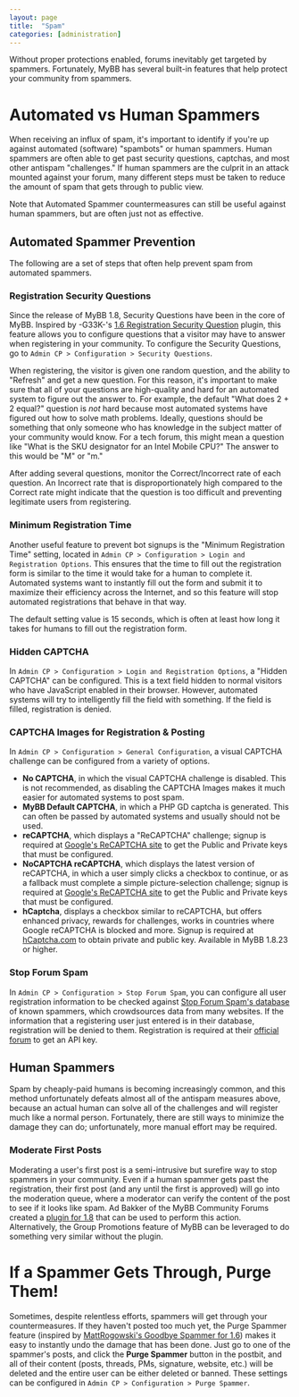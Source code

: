 ```yaml
---
layout: page
title:  "Spam"
categories: [administration]
---
```

Without proper protections enabled, forums inevitably get targeted by spammers. Fortunately, MyBB has several built-in features that help protect your community from spammers.

# Automated vs Human Spammers

When receiving an influx of spam, it's important to identify if you're up against automated (software) "spambots" or human spammers. Human spammers are often able to get past security questions, captchas, and most other antispam "challenges." If human spammers are the culprit in an attack mounted against your forum, many different steps must be taken to reduce the amount of spam that gets through to public view.

Note that Automated Spammer countermeasures can still be useful against human spammers, but are often just not as effective.

## Automated Spammer Prevention

The following are a set of steps that often help prevent spam from automated spammers.

### Registration Security Questions

Since the release of MyBB 1.8, Security Questions have been in the core of MyBB. Inspired by -G33K-'s [1.6 Registration Security Question](https://mods.mybb.com/view/registration-security-question) plugin, this feature allows you to configure questions that a visitor may have to answer when registering in your community. To configure the Security Questions, go to `Admin CP > Configuration > Security Questions`.

When registering, the visitor is given one random question, and the ability to "Refresh" and get a new question. For this reason, it's important to make sure that all of your questions are high-quality and hard for an automated system to figure out the answer to. For example, the default "What does 2 + 2 equal?" question is *not* hard because most automated systems have figured out how to solve math problems. Ideally, questions should be something that only someone who has knowledge in the subject matter of your community would know. For a tech forum, this might mean a question like "What is the SKU designator for an Intel Mobile CPU?" The answer to this would be "M" or "m."

After adding several questions, monitor the Correct/Incorrect rate of each question. An Incorrect rate that is disproportionately high compared to the Correct rate might indicate that the question is too difficult and preventing legitimate users from registering.

### Minimum Registration Time

Another useful feature to prevent bot signups is the "Minimum Registration Time" setting, located in `Admin CP > Configuration > Login and Registration Options`. This ensures that the time to fill out the registration form is similar to the time it would take for a human to complete it. Automated systems want to instantly fill out the form and submit it to maximize their efficiency across the Internet, and so this feature will stop automated registrations that behave in that way.

The default setting value is 15 seconds, which is often at least how long it takes for humans to fill out the registration form.

### Hidden CAPTCHA

In `Admin CP > Configuration > Login and Registration Options`, a "Hidden CAPTCHA" can be configured. This is a text field hidden to normal visitors who have JavaScript enabled in their browser. However, automated systems will try to intelligently fill the field with something. If the field is filled, registration is denied.

### CAPTCHA Images for Registration & Posting

In `Admin CP > Configuration > General Configuration`, a visual CAPTCHA challenge can be configured from a variety of options.

+ **No CAPTCHA**, in which the visual CAPTCHA challenge is disabled. This is not recommended, as disabling the CAPTCHA Images makes it much easier for automated systems to post spam.
+ **MyBB Default CAPTCHA**, in which a PHP GD captcha is generated. This can often be passed by automated systems and usually should not be used.
+ **reCAPTCHA**, which displays a "ReCAPTCHA" challenge; signup is required at [Google's ReCAPTCHA site](https://www.google.com/recaptcha/intro/index.html) to get the Public and Private keys that must be configured.
+ **NoCAPTCHA reCAPTCHA**, which displays the latest version of reCAPTCHA, in which a user simply clicks a checkbox to continue, or as a fallback must complete a simple picture-selection challenge; signup is required at [Google's ReCAPTCHA site](https://www.google.com/recaptcha/intro/index.html) to get the Public and Private keys that must be configured.
+ **hCaptcha**, displays a checkbox similar to reCAPTCHA, but offers enhanced privacy, rewards for challenges, works in countries where Google reCAPTCHA is blocked and more. Signup is required at [hCaptcha.com](https://www.hcaptcha.com/) to obtain private and public key. Available in MyBB 1.8.23 or higher.

### Stop Forum Spam

In `Admin CP > Configuration > Stop Forum Spam`, you can configure all user registration information to be checked against [Stop Forum Spam's database](https://stopforumspam.com/) of known spammers, which crowdsources data from many websites. If the information that a registering user just entered is in their database, registration will be denied to them. Registration is required at their [official forum](https://www.stopforumspam.com/forum/register.php) to get an API key.

## Human Spammers

Spam by cheaply-paid humans is becoming increasingly common, and this method unfortunately defeats almost all of the antispam measures above, because an actual human can solve all of the challenges and will register much like a normal person. Fortunately, there are still ways to minimize the damage they can do; unfortunately, more manual effort may be required.

### Moderate First Posts

Moderating a user's first post is a semi-intrusive but surefire way to stop spammers in your community. Even if a human spammer gets past the registration, their first post (and any until the first is approved) will go into the moderation queue, where a moderator can verify the content of the post to see if it looks like spam. Ad Bakker of the MyBB Community Forums created a [plugin for 1.8](https://community.mybb.com/thread-173075-post-1171321.html#pid1171321) that can be used to perform this action. Alternatively, the Group Promotions feature of MyBB can be leveraged to do something very similar without the plugin.

# If a Spammer Gets Through, Purge Them!

Sometimes, despite relentless efforts, spammers will get through your countermeasures. If they haven't posted too much yet, the Purge Spammer feature (inspired by [MattRogowski's Goodbye Spammer for 1.6](https://mods.mybb.com/view/goodbye-spammer)) makes it easy to instantly undo the damage that has been done. Just go to one of the spammer's posts, and click the **Purge Spammer** button in the postbit, and all of their content (posts, threads, PMs, signature, website, etc.) will be deleted and the entire user can be either deleted or banned. These settings can be configured in `Admin CP > Configuration > Purge Spammer`.
